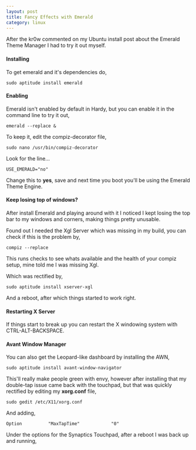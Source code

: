 ```yaml
---
layout: post
title: Fancy Effects with Emerald
category: linux
---
```


After the kr0w commented on my Ubuntu install post about the Emerald Theme Manager I had to try it out myself.

#### Installing

To get emerald and it's dependencies do,

    sudo aptitude install emerald

#### Enabling

Emerald isn't enabled by default in Hardy, but you can enable it in the command line to try it out,

    emerald --replace &

To keep it, edit the compiz-decorator file,

    sudo nano /usr/bin/compiz-decorator

Look for the line...
 
    USE_EMERALD="no"

Change this to **yes**, save and next time you boot you'll be using the Emerald Theme Engine.

#### Keep losing top of windows?

After install Emerald and playing around with it I noticed I kept losing the top bar to my windows and corners, making things pretty unusable.

Found out I needed the Xgl Server which was missing in my build, you can check if this is the problem by,

    compiz --replace

This runs checks to see whats available and the health of your compiz setup, mine told me I was missing Xgl.

Which was rectified by,

    sudo aptitude install xserver-xgl

And a reboot, after which things started to work right.

#### Restarting X Server

If things start to break up you can restart the X windowing system with CTRL-ALT-BACKSPACE.

#### Avant Window Manager

You can also get the Leopard-like dashboard by installing the AWN,

    sudo aptitude install avant-window-navigator

This'll really make people green with envy, however after installing that my double-tap issue came back with the touchpad, but that was quickly rectified by editing my **xorg.conf** file,

    sudo gedit /etc/X11/xorg.conf

And adding,

    Option          "MaxTapTime"            "0"

Under the options for the Synaptics Touchpad, after a reboot I was back up and running,
